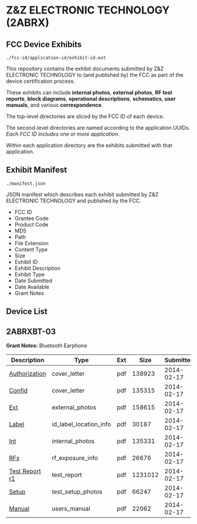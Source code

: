# Z&Z ELECTRONIC TECHNOLOGY (2ABRX)
## FCC Device Exhibits

```
./fcc-id/application-id/exhibit-id.ext
```

This repository contains the exhibit documents submitted by Z&Z ELECTRONIC TECHNOLOGY to (and published by) the FCC as part of the device certification process.

These exhibits can include **internal photos**, **external photos**, **RF test reports**, **block diagrams**, **operational descriptions**, **schematics**, **user manuals**, and various **correspondence**.

The top-level directories are sliced by the FCC ID of each device.

The second-level directories are named according to the application UUIDs. *Each FCC ID includes one or more application.*

Within each application directory are the exhibits submitted with that application. 

## Exhibit Manifest

```
./manifest.json
```

JSON manifest which describes each exhibit submitted by Z&Z ELECTRONIC TECHNOLOGY and published by the FCC.

- FCC ID
- Grantee Code
- Product Code
- MD5
- Path
- File Extension
- Content Type
- Size
- Exhibit ID
- Exhibit Description
- Exhibit Type
- Date Submitted
- Date Available
- Grant Notes

## Device List
## 2ABRXBT-03
**Grant Notes:** Bluetooth Earphone

| Description | Type | Ext | Size | Submitted | Available |
| ----------- | ---- | --- | ---- | --------- | --------- |
| [Authorization](2ABRXBT-03/4f1b238b3ddd2faddcd12d8974009b51/2191974.pdf) | cover_letter | pdf | 138923 | 2014-02-17 | 2014-02-17 |
| [Confid](2ABRXBT-03/4f1b238b3ddd2faddcd12d8974009b51/2191975.pdf) | cover_letter | pdf | 135315 | 2014-02-17 | 2014-02-17 |
| [Ext](2ABRXBT-03/4f1b238b3ddd2faddcd12d8974009b51/2191976.pdf) | external_photos | pdf | 158615 | 2014-02-17 | 2014-02-17 |
| [Label](2ABRXBT-03/4f1b238b3ddd2faddcd12d8974009b51/2191979.pdf) | id_label_location_info | pdf | 30187 | 2014-02-17 | 2014-02-17 |
| [Int](2ABRXBT-03/4f1b238b3ddd2faddcd12d8974009b51/2191978.pdf) | internal_photos | pdf | 135331 | 2014-02-17 | 2014-02-17 |
| [RFx](2ABRXBT-03/4f1b238b3ddd2faddcd12d8974009b51/2191980.pdf) | rf_exposure_info | pdf | 26676 | 2014-02-17 | 2014-02-17 |
| [Test Report r1](2ABRXBT-03/4f1b238b3ddd2faddcd12d8974009b51/2191977.pdf) | test_report | pdf | 1231012 | 2014-02-17 | 2014-02-17 |
| [Setup](2ABRXBT-03/4f1b238b3ddd2faddcd12d8974009b51/2191981.pdf) | test_setup_photos | pdf | 66247 | 2014-02-17 | 2014-02-17 |
| [Manual](2ABRXBT-03/4f1b238b3ddd2faddcd12d8974009b51/2191982.pdf) | users_manual | pdf | 22062 | 2014-02-17 | 2014-02-17 |
